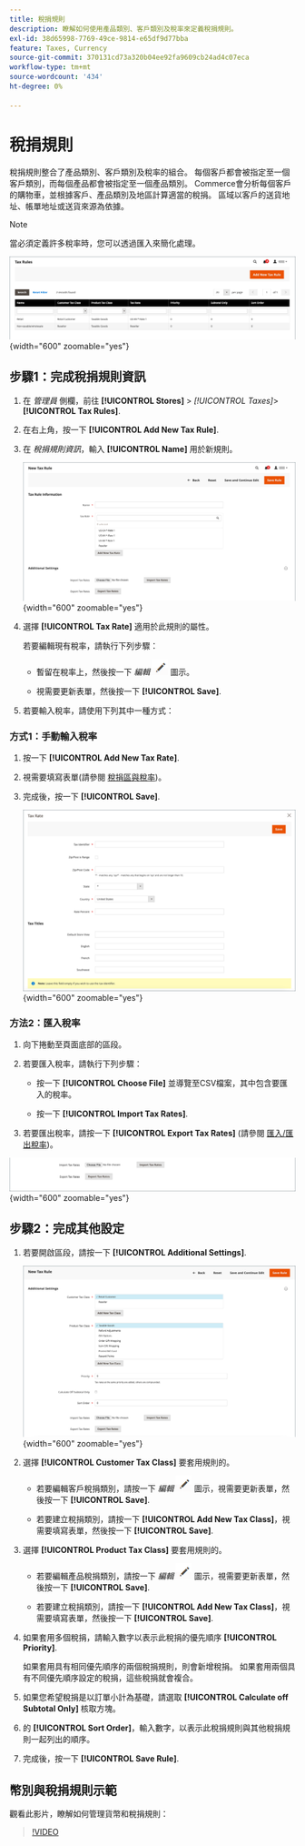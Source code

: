 ```yaml
---
title: 稅捐規則
description: 瞭解如何使用產品類別、客戶類別及稅率來定義稅捐規則。
exl-id: 38d65998-7769-49ce-9814-e65df9d77bba
feature: Taxes, Currency
source-git-commit: 370131cd73a320b04ee92fa9609cb24ad4c07eca
workflow-type: tm+mt
source-wordcount: '434'
ht-degree: 0%

---
```


# 稅捐規則

稅捐規則整合了產品類別、客戶類別及稅率的組合。 每個客戶都會被指定至一個客戶類別，而每個產品都會被指定至一個產品類別。 Commerce會分析每個客戶的購物車，並根據客戶、產品類別及地區計算適當的稅捐。 區域以客戶的送貨地址、帳單地址或送貨來源為依據。

>[!NOTE]
>
>當必須定義許多稅率時，您可以透過匯入來簡化處理。

![稅捐規則](./assets/tax-rules.png){width="600" zoomable="yes"}

## 步驟1：完成稅捐規則資訊

1. 在 _管理員_ 側欄，前往 **[!UICONTROL Stores]** > _[!UICONTROL Taxes]_>**[!UICONTROL Tax Rules]**.

1. 在右上角，按一下 **[!UICONTROL Add New Tax Rule]**.

1. 在 _稅捐規則資訊_，輸入 **[!UICONTROL Name]** 用於新規則。

   ![稅捐規則資訊](./assets/tax-rule-information.png){width="600" zoomable="yes"}

1. 選擇 **[!UICONTROL Tax Rate]** 適用於此規則的屬性。

   若要編輯現有稅率，請執行下列步驟：

   - 暫留在稅率上，然後按一下 _編輯_ ![鉛筆圖示](../assets/icon-edit-pencil.png) 圖示。

   - 視需要更新表單，然後按一下 **[!UICONTROL Save]**.

1. 若要輸入稅率，請使用下列其中一種方式：

### 方式1：手動輸入稅率

1. 按一下 **[!UICONTROL Add New Tax Rate]**.

1. 視需要填寫表單(請參閱 [稅捐區與稅率](tax-zones-rates.md))。

1. 完成後，按一下 **[!UICONTROL Save]**.

   ![新稅率](./assets/tax-rate-create-new.png){width="600" zoomable="yes"}

### 方法2：匯入稅率

1. 向下捲動至頁面底部的區段。

1. 若要匯入稅率，請執行下列步驟：

   - 按一下 **[!UICONTROL Choose File]** 並導覽至CSV檔案，其中包含要匯入的稅率。

   - 按一下 **[!UICONTROL Import Tax Rates]**.

1. 若要匯出稅率，請按一下 **[!UICONTROL Export Tax Rates]** (請參閱 [匯入/匯出稅率](../systems/data-transfer-tax-rates.md))。

![匯入/匯出稅率](./assets/tax-rule-new-import-export.png){width="600" zoomable="yes"}

## 步驟2：完成其他設定

1. 若要開啟區段，請按一下 **[!UICONTROL Additional Settings]**.

   ![稅捐規則的額外設定](./assets/tax-class-additional-settings.png){width="600" zoomable="yes"}

1. 選擇 **[!UICONTROL Customer Tax Class]** 要套用規則的。

   - 若要編輯客戶稅捐類別，請按一下 _編輯_ ![鉛筆圖示](../assets/icon-edit-pencil.png) 圖示，視需要更新表單，然後按一下 **[!UICONTROL Save]**.

   - 若要建立稅捐類別，請按一下 **[!UICONTROL Add New Tax Class]**，視需要填寫表單，然後按一下 **[!UICONTROL Save]**.

1. 選擇 **[!UICONTROL Product Tax Class]** 要套用規則的。

   - 若要編輯產品稅捐類別，請按一下 _編輯_ ![鉛筆圖示](../assets/icon-edit-pencil.png) 圖示，視需要更新表單，然後按一下 **[!UICONTROL Save]**.

   - 若要建立稅捐類別，請按一下 **[!UICONTROL Add New Tax Class]**，視需要填寫表單，然後按一下 **[!UICONTROL Save]**.

1. 如果套用多個稅捐，請輸入數字以表示此稅捐的優先順序 **[!UICONTROL Priority]**.

   如果套用具有相同優先順序的兩個稅捐規則，則會新增稅捐。 如果套用兩個具有不同優先順序設定的稅捐，這些稅捐就會複合。

1. 如果您希望稅捐是以訂單小計為基礎，請選取 **[!UICONTROL Calculate off Subtotal Only]** 核取方塊。

1. 的 **[!UICONTROL Sort Order]**，輸入數字，以表示此稅捐規則與其他稅捐規則一起列出的順序。

1. 完成後，按一下 **[!UICONTROL Save Rule]**.

## 幣別與稅捐規則示範

觀看此影片，瞭解如何管理貨幣和稅捐規則：

>[!VIDEO](https://video.tv.adobe.com/v/343657/?quality=12)
